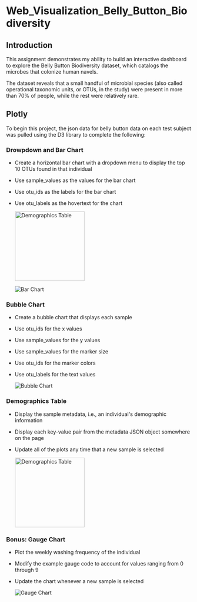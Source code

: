 # Web_Visualization_Belly_Button_Biodiversity
## Introduction
This assignment demonstrates my ability to build an interactive dashboard to explore the Belly Button Biodiversity dataset, 
which catalogs the microbes that colonize human navels.

The dataset reveals that a small handful of microbial species (also called operational taxonomic units, or OTUs, in the study) 
were present in more than 70% of people, while the rest were relatively rare.


## Plotly
To begin this project, the json data for belly button data on each test subject was pulled using the D3 library to complete the following:

### Drowpdown and Bar Chart
* Create a horizontal bar chart with a dropdown menu to display the top 10 OTUs found in that individual
* Use sample_values as the values for the bar chart
* Use otu_ids as the labels for the bar chart
* Use otu_labels as the hovertext for the chart

  <img width="189" alt="Demographics Table" src="https://user-images.githubusercontent.com/89491352/147949739-9871d96c-0935-4d3d-9366-97a8859462b3.png">
  
  ![Bar Chart](https://user-images.githubusercontent.com/89491352/147949912-f3b4d351-86fc-4d37-b6f0-a10fdda7badc.png)



### Bubble Chart
* Create a bubble chart that displays each sample
* Use otu_ids for the x values
* Use sample_values for the y values
* Use sample_values for the marker size
* Use otu_ids for the marker colors
* Use otu_labels for the text values

  ![Bubble Chart](https://user-images.githubusercontent.com/89491352/147950065-1b88c739-29d2-4742-be66-791a5ccb10a7.png)

### Demographics Table
* Display the sample metadata, i.e., an individual's demographic information
* Display each key-value pair from the metadata JSON object somewhere on the page
* Update all of the plots any time that a new sample is selected

  <img width="189" alt="Demographics Table" src="https://user-images.githubusercontent.com/89491352/147949739-9871d96c-0935-4d3d-9366-97a8859462b3.png">
  
### Bonus: Gauge Chart
* Plot the weekly washing frequency of the individual
* Modify the example gauge code to account for values ranging from 0 through 9
* Update the chart whenever a new sample is selected

  ![Gauge Chart](https://user-images.githubusercontent.com/89491352/147950347-0a203045-a122-43be-a626-8ff7b0da26f4.png)
